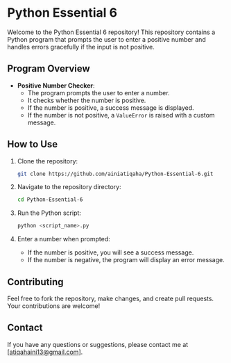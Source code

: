 
# Python Essential 6

Welcome to the Python Essential 6 repository! This repository contains a Python program that prompts the user to enter a positive number and handles errors gracefully if the input is not positive.

## Program Overview

- **Positive Number Checker**:
  - The program prompts the user to enter a number.
  - It checks whether the number is positive.
  - If the number is positive, a success message is displayed.
  - If the number is not positive, a `ValueError` is raised with a custom message.

## How to Use

1. Clone the repository:
   ```bash
   git clone https://github.com/ainiatiqaha/Python-Essential-6.git
   ```

2. Navigate to the repository directory:
   ```bash
   cd Python-Essential-6
   ```

3. Run the Python script:
   ```bash
   python <script_name>.py
   ```

4. Enter a number when prompted:
   - If the number is positive, you will see a success message.
   - If the number is negative, the program will display an error message.

## Contributing

Feel free to fork the repository, make changes, and create pull requests. Your contributions are welcome!



## Contact

If you have any questions or suggestions, please contact me at [atiqahaini13@gmail.com].
```

